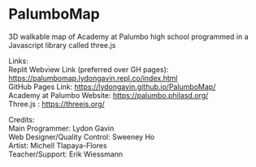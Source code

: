 # PalumboMap

3D walkable map of Academy at Palumbo high school programmed in a Javascript library called three.js

Links: \
Replit Webview Link (preferred over GH pages): https://palumbomap.lydongavin.repl.co/index.html \
GitHub Pages Link: https://lydongavin.github.io/PalumboMap/ \
Academy at Palumbo Website: https://palumbo.philasd.org/ \
Three.js : https://threejs.org/

Credits: \
Main Programmer: Lydon Gavin \
Web Designer/Quality Control: Sweeney Ho \
Artist: Michell Tlapaya-Flores \
Teacher/Support: Erik Wiessmann
